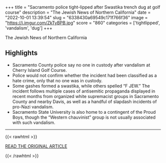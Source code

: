 +++
title = "Sacramento police tight-lipped after Swastika trench dug at golf course"
description = "The Jewish News of Northern California"
date = "2022-10-01 13:39:54"
slug = "6338430a69549c171f766f36"
image = "https://i.imgur.com/ZkTyBPB.jpg"
score = "860"
categories = ['tightlipped', 'vandalism', 'dug']
+++

The Jewish News of Northern California

## Highlights

- Sacramento County police say no one in custody after vandalism at Cherry Island Golf Course.
- Police would not confirm whether the incident had been classified as a hate crime, only that no one was in custody.
- Some gashes formed a swastika, while others spelled “F JEW.” The incident follows multiple cases of antisemitic propaganda displayed in recent months from organized white supremacist groups in Sacramento County and nearby Davis, as well as a handful of slapdash incidents of pro-Nazi vandalism.
- Sacramento State University is also home to a contingent of the Proud Boys, though the “Western chauvinist” group is not usually associated with such vandalism.

---

{{< rawhtml >}}
  <p class="article-category">
    <a target="_blank" href="https://jweekly.com/2022/09/30/sacramento-police-tight-lipped-after-swastika-shaped-trench-dug-at-golf-course/">READ THE ORIGINAL ARTICLE</a>
  </p>
{{< /rawhtml >}}
